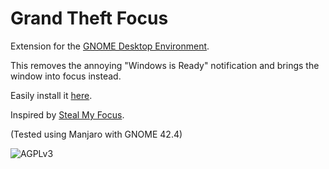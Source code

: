 # Grand Theft Focus
Extension for the [GNOME Desktop Environment](https://www.gnome.org/).

This removes the annoying "Windows is Ready" notification and brings the window into focus instead.

Easily install it [here](https://extensions.gnome.org/extension/5407/grand-theft-focus/). 

Inspired by [Steal My Focus](https://extensions.gnome.org/extension/234/steal-my-focus/).

(Tested using Manjaro with GNOME 42.4)

![AGPLv3](https://www.gnu.org/graphics/agplv3-155x51.png "GNU Affero General Public License")

